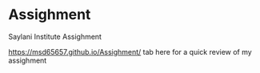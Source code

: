 # Assighment
Saylani Institute Assighment 

https://msd65657.github.io/Assighment/ tab here for a quick review of my assighment
